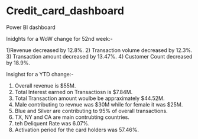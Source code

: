 # Credit_card_dashboard
Power BI dashboard

Inidghts for a WoW change for 52nd week:-

1)Revenue decreased by 12.8%.
2) Transaction volume decreased by 12.3%.
3) Transaction amount decreased by 13.47%.
4) Customer Count decreased by 18.9%.

Insighst for a YTD change:-
1) Overall revenue is $55M.
2) Total Interest earned on Transactiosn is $7.84M.
3) Total Transaction amount woulbe be appraximately $44.52M.
4) Male contributing to revnue was $30M while for female it was $25M.
5) Blue and Silver are contributing to 95% of overall transactions.
6) TX, NY and CA are main contrubting countries.
7) teh Deliquent Rate was 6.07%.
8) Activation period for the card holders was 57.46%.
